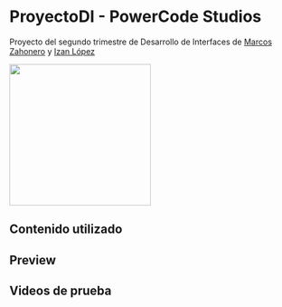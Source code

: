 # ProyectoDI - PowerCode Studios
Proyecto del segundo trimestre de Desarrollo de Interfaces de [Marcos Zahonero](https://github.com/Maek0s) y [Izan López](https://github.com/izancluac)

<img src="https://github.com/user-attachments/assets/faf83de1-08f3-4a95-ad4d-331d1270bb6b" 
width="250px" height="250px">


## Contenido utilizado

## Preview

## Videos de prueba
